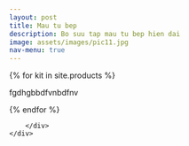 ```yaml
---
layout: post
title: Mau tu bep
description: Bo suu tap mau tu bep hien dai
image: assets/images/pic11.jpg
nav-menu: true
---
```


<section class="no-padding" id="two">
    <div class="container-fluid">
        <div class="row no-gutter">
		{% for kit in site.products %}
			<p> fgdhgbbdfvnbdfnv </p>
            <div class="col-sm-6">
                <a href="#" class="portfolio-box">
                    <img src="{{site.baseurl}}/assets/images/tubep/{{ kit.image }}" class="img-responsive" alt="">
                    <!-- <div class="portfolio-box-caption"> -->
                        <!-- <div class="portfolio-box-caption-content"> -->
                            <!-- <div class="project-category text-faded"> -->
                                <!-- {{ kit.category }} -->
                            <!-- </div> -->
                            <!-- <div class="project-name"> -->
                                <!-- {{ kit.project }} -->
                            <!-- </div> -->
                        <!-- </div> -->
                    <!-- </div> -->
                </a>
            </div>   
		{% endfor %}
  
        </div>
    </div>
</section>
